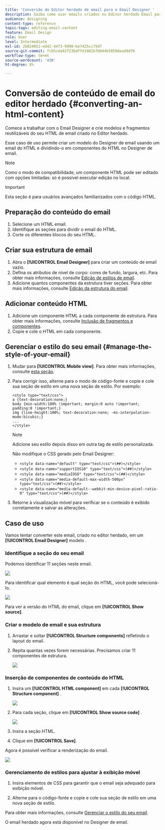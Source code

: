 ```yaml
---
title: 'Conversão do Editor herdado de email para o Email Designer '
description: Saiba como usar emails criados no Editor herdado Email para o Designer de email.
audience: designing
content-type: reference
topic-tags: editing-email-content
feature: Email Design
role: User
level: Intermediate
exl-id: 2b024052-ed42-44f3-9990-be7425cc79d7
source-git-commit: fcb5c4a92f23bdffd1082b7b044b5859dead9d70
workflow-type: tm+mt
source-wordcount: '438'
ht-degree: 8%

---
```


# Conversão de conteúdo de email do editor herdado {#converting-an-html-content}

Comece a trabalhar com o Email Designer e crie modelos e fragmentos reutilizáveis do seu HTML de email criado no Editor herdado.

Esse caso de uso permite criar um modelo do Designer de email usando um email do HTML e dividindo-o em componentes do HTML no Designer de email.

>[!NOTE]
>
>Como o modo de compatibilidade, um componente HTML pode ser editado com opções limitadas: só é possível executar edição no local.

>[!IMPORTANT]
>
>Esta seção é para usuários avançados familiarizados com o código HTML.

## Preparação do conteúdo do email

1. Selecione um HTML email.
1. Identifique as seções para dividir o email do HTML.
1. Corte os diferentes blocos do seu HTML.

## Criar sua estrutura de email

1. Abra o **[!UICONTROL Email Designer]**  para criar um conteúdo de email vazio.
1. Defina os atributos de nível de corpo: cores de fundo, largura, etc. Para obter mais informações, consulte [Edição de estilos de email](../../designing/using/styles.md).
1. Adicione quantos componentes da estrutura tiver seções. Para obter mais informações, consulte [Edição da estrutura do email](../../designing/using/designing-from-scratch.md#defining-the-email-structure).

## Adicionar conteúdo HTML

1. Adicione um componente HTML a cada componente de estrutura. Para obter mais informações, consulte [Inclusão de fragmentos e componentes](../../designing/using/designing-from-scratch.md#defining-the-email-structure).
1. Copie e cole o HTML em cada componente.

## Gerenciar o estilo do seu email {#manage-the-style-of-your-email}

1. Mudar para **[!UICONTROL Mobile view]**. Para obter mais informações, consulte [esta seção](../../designing/using/plain-text-html-modes.md#switching-to-mobile-view).

1. Para corrigir isso, alterne para o modo de código-fonte e copie e cole sua seção de estilo em uma nova seção de estilo. Por exemplo:

   ```
   <style type="text/css">
   a {text-decoration:none;}
   body {min-width:100% !important; margin:0 auto !important; padding:0 !important;}
   img {line-height:100%; text-decoration:none; -ms-interpolation-mode:bicubic;}
   ...
   </style>
   ```

   >[!NOTE]
   >
   >Adicione seu estilo depois disso em outra tag de estilo personalizada.
   >
   >Não modifique o CSS gerado pelo Email Designer:
   >
   >* `<style data-name="default" type="text/css">(##)</style>`
   >* `<style data-name="supportIOS10" type="text/css">(##)</style>`
   >* `<style data-name="mediaIOS8" type="text/css">(##)</style>`
   >* `<style data-name="media-default-max-width-500px" type="text/css">(##)</style>`
   >* `<style data-name="media-default--webkit-min-device-pixel-ratio-0" type="text/css">(##)</style>`


1. Retorne à visualização móvel para verificar se o conteúdo é exibido corretamente e salvar as alterações.

## Caso de uso

Vamos tentar converter este email, criado no editor herdado, em um **[!UICONTROL Email Designer]** modelo .

### Identifique a seção do seu email

Podemos identificar 11 seções neste email.

![](assets/html-dce-view-mail.png)

Para identificar qual elemento é qual seção do HTML, você pode selecioná-lo.

![](assets/breadcrumbs.png)

Para ver a versão do HTML do email, clique em **[!UICONTROL Show source]**.

### Criar o modelo de email e sua estrutura

1. Arrastar e soltar **[!UICONTROL Structure components]**  refletindo o layout do email.

1. Repita quantas vezes forem necessárias. Precisamos criar 11 componentes de estrutura.

   ![](assets/structure-components-migration.png)

### Inserção de componentes de conteúdo do HTML

1. Insira um **[!UICONTROL HTML component]**  em cada **[!UICONTROL Structure component]** .

   ![](assets/html-components.png)

1. Para cada seção, clique em **[!UICONTROL Show source code]** .

   ![](assets/show-source-code.png)

1. Insira a seção HTML.

1. Clique em **[!UICONTROL Save]**.

Agora é possível verificar a renderização do email.

![](assets/migrated-email-result.png)

### Gerenciamento de estilos para ajustar à exibição móvel

1. Insira elementos de CSS para garantir que o email seja adequado para exibição móvel.

1. Alterne para o código-fonte e copie e cole sua seção de estilo em uma nova seção de estilo.

Para obter mais informações, consulte [Gerenciar o estilo do seu email](#manage-the-style-of-your-email).

O email herdado agora está disponível no Designer de email.
